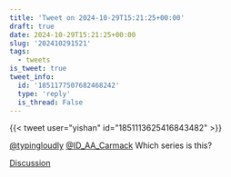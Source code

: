 ```yaml
---
title: 'Tweet on 2024-10-29T15:21:25+00:00'
draft: true
date: 2024-10-29T15:21:25+00:00
slug: '202410291521'
tags:
  - tweets
is_tweet: true
tweet_info:
  id: '1851177507682468242'
  type: 'reply'
  is_thread: False
---
```




{{< tweet user="yishan" id="1851113625416843482" >}}

[@typingloudly](https://x.com/typingloudly) [@ID_AA_Carmack](https://x.com/ID_AA_Carmack) Which series is this?

[Discussion](https://x.com/sytelus/status/1851177507682468242)
